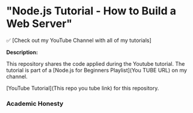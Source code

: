 # "Node.js Tutorial - How to Build a Web Server"

✅ [Check out my YouTube Channel with all of my tutorials]

**Description:**

This repository shares the code applied during the Youtube tutorial. The tutorial is part of a [Node.js for Beginners Playlist](You TUBE URL) on my channel.

[YouTube Tutorial](This repo you tube link) for this repository.

### Academic Honesty



